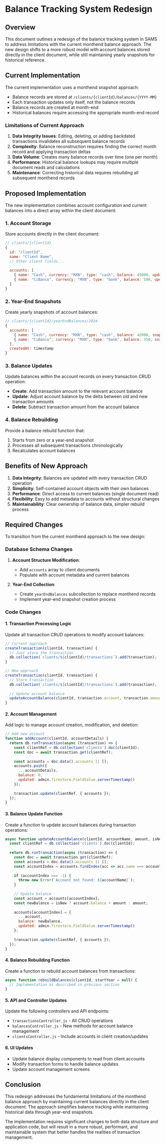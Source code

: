 # Balance Tracking System Redesign

## Overview

This document outlines a redesign of the balance tracking system in SAMS to address limitations with the current monthend balance approach. The new design shifts to a more robust model with account balances stored directly in the client document, while still maintaining yearly snapshots for historical reference.

## Current Implementation

The current implementation uses a monthend snapshot approach:

- Balance records are stored at `/clients/{clientId}/balances/{YYYY-MM}`
- Each transaction updates only itself, not the balance records
- Balance records are created at month-end
- Historical balances require accessing the appropriate month-end record

### Limitations of Current Approach

1. **Data Integrity Issues**: Editing, deleting, or adding backdated transactions invalidates all subsequent balance records
2. **Complexity**: Balance reconstruction requires finding the correct month record and applying transaction deltas
3. **Data Volume**: Creates many balance records over time (one per month)
4. **Performance**: Historical balance lookups may require multiple document reads and calculations
5. **Maintenance**: Correcting historical data requires rebuilding all subsequent monthend records

## Proposed Implementation

The new implementation combines account configuration and current balances into a direct array within the client document:

### 1. Account Storage

Store accounts directly in the client document:

```javascript
// clients/{clientId}
{
  id: "clientId",
  name: "Client Name",
  // Other client fields...
  
  accounts: [
    { name: "Cash", currency: "MXN", type: "cash", balance: 45000, updated: timestamp },
    { name: "CiBanco", currency: "MXN", type: "bank", balance: 500, updated: timestamp }
  ]
}
```

### 2. Year-End Snapshots

Create yearly snapshots of account balances:

```javascript
// clients/{clientId}/yearEndBalances/2024
{
  accounts: [
    { name: "Cash", currency: "MXN", type: "cash", balance: 42000, snapshotDate: "2024-12-31" },
    { name: "CiBanco", currency: "MXN", type: "bank", balance: 350, snapshotDate: "2024-12-31" }
  ],
  createdAt: timestamp
}
```

### 3. Balance Updates

Update balances within the account records on every transaction CRUD operation:
- **Create**: Add transaction amount to the relevant account balance
- **Update**: Adjust account balance by the delta between old and new transaction amounts
- **Delete**: Subtract transaction amount from the account balance

### 4. Balance Rebuilding

Provide a balance rebuild function that:
1. Starts from zero or a year-end snapshot
2. Processes all subsequent transactions chronologically
3. Recalculates account balances

## Benefits of New Approach

1. **Data Integrity**: Balances are updated with every transaction CRUD operation
2. **Simplicity**: Self-contained account objects with their own balances
3. **Performance**: Direct access to current balances (single document read)
4. **Flexibility**: Easy to add metadata to accounts without structural changes
5. **Maintainability**: Clear ownership of balance data, simpler rebuild process

## Required Changes

To transition from the current monthend approach to the new design:

### Database Schema Changes

1. **Account Structure Modification**:
   - Add `accounts` array to client documents
   - Populate with account metadata and current balances

2. **Year-End Collection**:
   - Create `yearEndBalances` subcollection to replace monthend records
   - Implement year-end snapshot creation process

### Code Changes

#### 1. Transaction Processing Logic

Update all transaction CRUD operations to modify account balances:

```javascript
// Current approach
createTransaction(clientId, transaction) {
  // Just store the transaction
  db.collection(`clients/${clientId}/transactions`).add(transaction);
}

// New approach
createTransaction(clientId, transaction) {
  // Store transaction
  db.collection(`clients/${clientId}/transactions`).add(transaction);
  
  // Update account balance
  updateAccountBalance(clientId, transaction.account, transaction.amount);
}
```

#### 2. Account Management

Add logic to manage account creation, modification, and deletion:

```javascript
// Add new account
function addAccount(clientId, accountDetails) {
  return db.runTransaction(async (transaction) => {
    const clientRef = db.collection('clients').doc(clientId);
    const doc = await transaction.get(clientRef);
    
    const accounts = doc.data().accounts || [];
    accounts.push({
      ...accountDetails,
      balance: 0,
      updated: admin.firestore.FieldValue.serverTimestamp()
    });
    
    transaction.update(clientRef, { accounts });
  });
}
```

#### 3. Balance Update Function

Create a function to update account balances during transaction operations:

```javascript
async function updateAccountBalance(clientId, accountName, amount, isNew = true) {
  const clientRef = db.collection('clients').doc(clientId);
  
  return db.runTransaction(async (transaction) => {
    const doc = await transaction.get(clientRef);
    const accounts = doc.data().accounts || [];
    const accountIndex = accounts.findIndex(acc => acc.name === accountName);
    
    if (accountIndex === -1) {
      throw new Error(`Account not found: ${accountName}`);
    }
    
    // Update balance
    const account = accounts[accountIndex];
    const newBalance = isNew ? account.balance + amount : amount;
    
    accounts[accountIndex] = {
      ...account,
      balance: newBalance,
      updated: admin.firestore.FieldValue.serverTimestamp()
    };
    
    transaction.update(clientRef, { accounts });
  });
}
```

#### 4. Balance Rebuilding Function

Create a function to rebuild account balances from transactions:

```javascript
async function rebuildBalances(clientId, startYear = null) {
  // Implementation as described in previous section
}
```

#### 5. API and Controller Updates

Update the following controllers and API endpoints:

- `transactionsController.js` - All CRUD operations
- `balancesController.js` - New methods for account balance management
- `clientsController.js` - Include accounts in client creation/updates

#### 6. UI Updates

- Update balance display components to read from client.accounts
- Modify transaction forms to handle balance updates
- Update account management screens


## Conclusion

This redesign addresses the fundamental limitations of the monthend balance approach by maintaining current balances directly in the client document. The approach simplifies balance tracking while maintaining historical data through year-end snapshots.

The implementation requires significant changes to both data structure and application code, but will result in a more robust, performant, and maintainable system that better handles the realities of transaction management.
